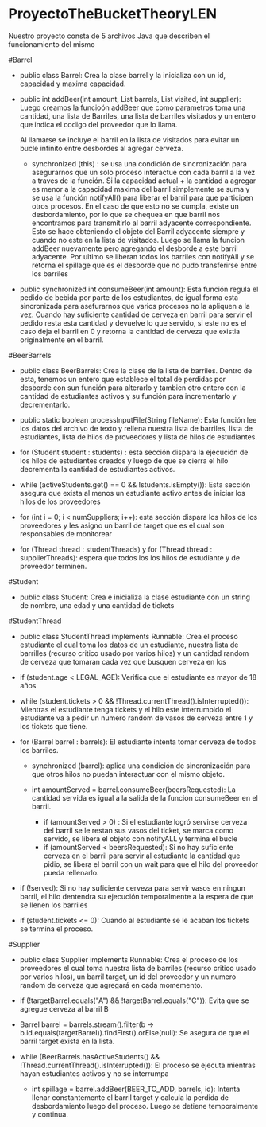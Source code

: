 # ProyectoTheBucketTheoryLEN

Nuestro proyecto consta de 5 archivos Java que describen el funcionamiento del mismo

#Barrel

- public class Barrel: Crea la clase barrel y la inicializa con un id, capacidad y maxima capacidad.
  
- public int addBeer(int amount, List<Barrel> barrels, List<String> visited, int supplier): Luego creamos la funcioón addBeer que como parametros toma una cantidad, una lista de Barriles, una lista de barriles visitados y un entero que indica el codigo del proveedor que lo llama.

  Al llamarse se incluye el barril en la lista de visitados para evitar un bucle infinito entre desbordes al agregar cerveza.
  -  synchronized (this) : se usa una condición de sincronización para asegurarnos que un solo proceso interactue con cada barril a la vez a traves de la función. Si la capacidad actual + la cantidad a agregar es menor a la capacidad maxima del barril simplemente se suma y se usa la función notifyAll() para liberar el barril para que participen otros procesos.
    En el caso de que esto no se cumpla, existe un desbordamiento, por lo que se chequea en que barril nos encontramos para transmitirlo al barril adyacente correspondiente. Esto se hace obteniendo el objeto del Barril adyacente siempre y cuando no este en la lista de visitados. Luego se llama la funcion addBeer nuevamente pero agregando el desborde a este barril adyacente.
  Por ultimo se liberan todos los barriles con notifyAll y se retorna el spillage que es el desborde que no pudo transferirse entre los barriles

- public synchronized int consumeBeer(int amount): Esta función regula el pedido de bebida por parte de los estudiantes, de igual forma esta sincronizada para asefurarnos que varios procesos no la apliquen a la vez. Cuando hay suficiente cantidad de cerveza en barril para servir el pedido resta esta cantidad y devuelve lo que servido, si este no es el caso deja el barril en 0 y retorna la cantidad de cerveza que existia originalmente en el barril.

#BeerBarrels

- public class BeerBarrels: Crea la clase de la lista de barriles.
  Dentro de esta, tenemos un entero que establece el total de perdidas por desborde con sun función para alterarlo y tambien otro entero con la cantidad de estudiantes activos y su función para incrementarlo y decrementarlo.

-  public static boolean processInputFile(String fileName): Esta función lee los datos del archivo de texto y rellena nuestra lista de barriles, lista de estudiantes, lista de hilos de proveedores y lista de hilos de estudiantes.

-  for (Student student : students) : esta sección dispara la ejecución de los hilos de estudiantes creados y luego de que se cierra el hilo decrementa la cantidad de estudiantes activos.

  - while (activeStudents.get() == 0 && !students.isEmpty()): Esta sección asegura que exista al menos un estudiante activo antes de iniciar los hilos de los proveedores

- for (int i = 0; i < numSuppliers; i++): esta sección dispara los hilos de los proveedores y les asigno un barril de target que es el cual son responsables de monitorear

- for (Thread thread : studentThreads) y for (Thread thread : supplierThreads): espera que todos los los hilos de estudiante y de proveedor terminen.

#Student

- public class Student: Crea e inicializa la clase estudiante con un string de nombre, una edad y una cantidad de tickets

#StudentThread

- public class StudentThread implements Runnable: Crea el proceso estudiante el cual toma los datos de un estudiante, nuestra lista de barrilles (recurso critico usado por varios hilos) y un cantidad random de cerveza que tomaran cada vez que busquen cerveza en los 

-  if (student.age < LEGAL_AGE): Verifica que el estudiante es mayor de 18 años

-  while (student.tickets > 0 && !Thread.currentThread().isInterrupted()): Mientras el estudiante tenga tickets y el hilo este interrumpido el estudiante va a pedir un numero random de vasos de cerveza entre 1 y los tickets que tiene.

-  for (Barrel barrel : barrels): El estudiante intenta tomar cerveza de todos los barriles.

   - synchronized (barrel): aplica una condición de sincronización para que otros hilos no puedan interactuar con el mismo objeto.
  
   -  int amountServed = barrel.consumeBeer(beersRequested): La cantidad servida es igual a la salida de la funcion consumeBeer en el barril.
       - if (amountServed > 0) : Si el estudiante logró servirse cerveza del barril se le restan sus vasos del ticket, se marca como servido, se libera el objeto con notifyALL y termina el bucle
       - if (amountServed < beersRequested): Si no hay suficiente cerveza en el barril para servir al estudiante la cantidad que pidio, se libera el barril con un wait para que el hilo del proveedor pueda rellenarlo.
         
  - if (!served): Si no hay suficiente cerveza para servir vasos en ningun barril, el hilo dentendra su ejecución temporalmente a la espera de que se llenen los barriles
    
  - if (student.tickets <= 0): Cuando al estudiante se le acaban los tickets se termina el proceso.

#Supplier

- public class Supplier implements Runnable: Crea el proceso de los proveedores el cual toma nuestra lista de barriles (recurso critico usado por varios hilos), un barril target, un id del proveedor y un numero random de cerveza que agregará en cada momemento.

- if (!targetBarrel.equals("A") && !targetBarrel.equals("C")): Evita que se agregue cerveza al barril B

- Barrel barrel = barrels.stream().filter(b -> b.id.equals(targetBarrel)).findFirst().orElse(null): Se asegura de que el barril target exista en la lista.

- while (BeerBarrels.hasActiveStudents() && !Thread.currentThread().isInterrupted()): El proceso se ejecuta mientras hayan estudiantes activos y no se interrumpa

  - int spillage = barrel.addBeer(BEER_TO_ADD, barrels, id): Intenta llenar constantemente el barril target y calcula la perdida de desbordamiento luego del proceso. Luego se detiene temporalmente y continua.
 
